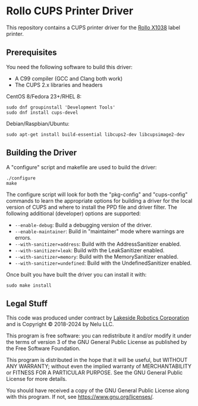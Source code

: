 Rollo CUPS Printer Driver
=========================

This repository contains a CUPS printer driver for the [Rollo X1038][X1038]
label printer.


Prerequisites
-------------

You need the following software to build this driver:

- A C99 compiler (GCC and Clang both work)
- The CUPS 2.x libraries and headers

CentOS 8/Fedora 23+/RHEL 8:

    sudo dnf groupinstall 'Development Tools'
    sudo dnf install cups-devel

Debian/Raspbian/Ubuntu:

    sudo apt-get install build-essential libcups2-dev libcupsimage2-dev


Building the Driver
-------------------

A "configure" script and makefile are used to build the driver:

    ./configure
    make

The configure script will look for both the "pkg-config" and "cups-config"
commands to learn the appropriate options for building a driver for the local
version of CUPS and where to install the PPD file and driver filter.  The
following additional (developer) options are supported:

- `--enable-debug`: Build a debugging version of the driver.
- `--enable-maintainer`: Build in "maintainer" mode where warnings are errors.
- `--with-sanitizer=address`: Build with the AddressSanitizer enabled.
- `--with-sanitizer=leak`: Build with the LeakSanitizer enabled.
- `--with-sanitizer=memory`: Build with the MemorySanitizer enabled.
- `--with-sanitizer=undefined`: Build with the UndefinedSanitizer enabled.

Once built you have built the driver you can install it with:

    sudo make install


Legal Stuff
-----------

This code was produced under contract by [Lakeside Robotics Corporation][LRC]
and is Copyright © 2018-2024 by Nelu LLC.

This program is free software: you can redistribute it and/or modify it under
the terms of version 3 of the GNU General Public License as published by the
Free Software Foundation.

This program is distributed in the hope that it will be useful, but WITHOUT ANY
WARRANTY; without even the implied warranty of MERCHANTABILITY or FITNESS FOR A
PARTICULAR PURPOSE.  See the GNU General Public License for more details.

You should have received a copy of the GNU General Public License along with
this program.  If not, see <https://www.gnu.org/licenses/>.


[LRC]: https://www.lakesiderobotics.ca
[X1038]: https://www.rollo.com/intro-print/
